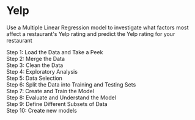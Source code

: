 # Yelp

 Use a Multiple Linear Regression model to investigate what factors most affect a restaurant's Yelp rating and predict the Yelp rating for your restaurant
 
 Step 1: Load the Data and Take a Peek\
 Step 2: Merge the Data\
 Step 3: Clean the Data\
 Step 4: Exploratory Analysis\
 Step 5: Data Selection\
 Step 6: Split the Data into Training and Testing Sets\
 Step 7: Create and Train the Model\
 Step 8: Evaluate and Understand the Model\
 Step 9: Define Different Subsets of Data\
 Step 10: Create new models
 
